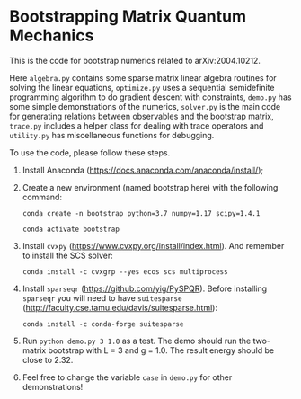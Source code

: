# Bootstrapping Matrix Quantum Mechanics

This is the code for bootstrap numerics related to arXiv:2004.10212. 

Here `algebra.py` contains some sparse matrix linear algebra routines for solving the linear equations, `optimize.py` uses a sequential semidefinite programming algorithm to do gradient descent with constraints, `demo.py` has some simple demonstrations of the numerics, `solver.py` is the main code for generating relations between observables and the bootstrap matrix, `trace.py` includes a helper class for dealing with trace operators and `utility.py` has miscellaneous functions for debugging.

To use the code, please follow these steps.

1. Install Anaconda (https://docs.anaconda.com/anaconda/install/);

2. Create a new environment (named bootstrap here) with the following command:

   `conda create -n bootstrap python=3.7 numpy=1.17 scipy=1.4.1`
   
   `conda activate bootstrap`
   
3. Install `cvxpy` (https://www.cvxpy.org/install/index.html). And remember to install the SCS solver:

   `conda install -c cvxgrp --yes ecos scs multiprocess`

4. Install `sparseqr` (https://github.com/yig/PySPQR). Before installing `sparseqr` you will need to have `suitesparse` (http://faculty.cse.tamu.edu/davis/suitesparse.html):

   `conda install -c conda-forge suitesparse`

5. Run `python demo.py 3 1.0` as a test. The demo should run the two-matrix bootstrap with L = 3 and g = 1.0. The result energy should be close to 2.32.

6. Feel free to change the variable `case` in `demo.py` for other demonstrations! 
